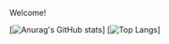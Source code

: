 Welcome!

[![Anurag's GitHub stats](https://github-readme-stats.vercel.app/api?username=Hoyby&show_icons=true&theme=dark)]
[![Top Langs](https://github-readme-stats.vercel.app/api/top-langs/?username=Hoyby&show_icons=true&theme=dark&layout=compact)]
